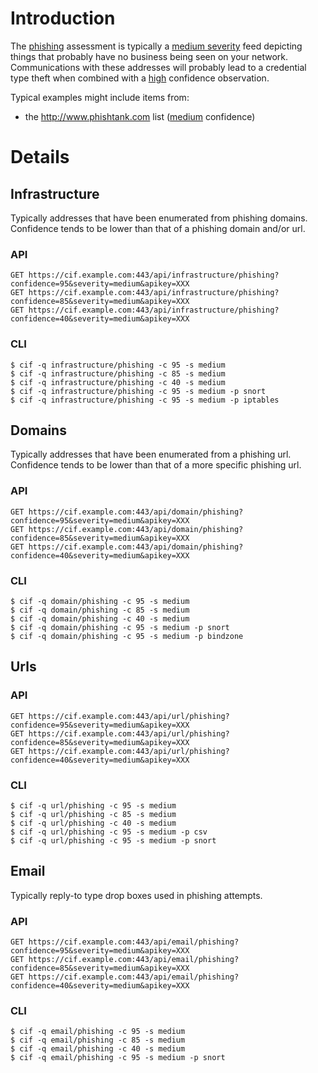 

# Introduction #
The [phishing](TaxonomyImpact#Phishing.md) assessment is typically a [medium severity](TaxonomySeverity#Medium.md) feed depicting things that probably have no business being seen on your network. Communications with these addresses will probably lead to a credential type theft when combined with a [high](TaxonomyConfidence#85_-_94.md) confidence observation.

Typical examples might include items from:
  * the http://www.phishtank.com list ([medium](TaxonomyConfidence#41_-_74.md) confidence)

# Details #
## Infrastructure ##
Typically addresses that have been enumerated from phishing domains. Confidence tends to be lower than that of a phishing domain and/or url.

### API ###
```
GET https://cif.example.com:443/api/infrastructure/phishing?confidence=95&severity=medium&apikey=XXX
GET https://cif.example.com:443/api/infrastructure/phishing?confidence=85&severity=medium&apikey=XXX
GET https://cif.example.com:443/api/infrastructure/phishing?confidence=40&severity=medium&apikey=XXX
```

### CLI ###
```
$ cif -q infrastructure/phishing -c 95 -s medium
$ cif -q infrastructure/phishing -c 85 -s medium
$ cif -q infrastructure/phishing -c 40 -s medium
$ cif -q infrastructure/phishing -c 95 -s medium -p snort
$ cif -q infrastructure/phishing -c 95 -s medium -p iptables
```
## Domains ##
Typically addresses that have been enumerated from a phishing url. Confidence tends to be lower than that of a more specific phishing url.
### API ###
```
GET https://cif.example.com:443/api/domain/phishing?confidence=95&severity=medium&apikey=XXX
GET https://cif.example.com:443/api/domain/phishing?confidence=85&severity=medium&apikey=XXX
GET https://cif.example.com:443/api/domain/phishing?confidence=40&severity=medium&apikey=XXX
```

### CLI ###
```
$ cif -q domain/phishing -c 95 -s medium
$ cif -q domain/phishing -c 85 -s medium
$ cif -q domain/phishing -c 40 -s medium
$ cif -q domain/phishing -c 95 -s medium -p snort
$ cif -q domain/phishing -c 95 -s medium -p bindzone
```
## Urls ##
### API ###
```
GET https://cif.example.com:443/api/url/phishing?confidence=95&severity=medium&apikey=XXX
GET https://cif.example.com:443/api/url/phishing?confidence=85&severity=medium&apikey=XXX
GET https://cif.example.com:443/api/url/phishing?confidence=40&severity=medium&apikey=XXX
```

### CLI ###
```
$ cif -q url/phishing -c 95 -s medium
$ cif -q url/phishing -c 85 -s medium
$ cif -q url/phishing -c 40 -s medium
$ cif -q url/phishing -c 95 -s medium -p csv
$ cif -q url/phishing -c 95 -s medium -p snort
```
## Email ##
Typically reply-to type drop boxes used in phishing attempts.

### API ###
```
GET https://cif.example.com:443/api/email/phishing?confidence=95&severity=medium&apikey=XXX
GET https://cif.example.com:443/api/email/phishing?confidence=85&severity=medium&apikey=XXX
GET https://cif.example.com:443/api/email/phishing?confidence=40&severity=medium&apikey=XXX
```

### CLI ###
```
$ cif -q email/phishing -c 95 -s medium
$ cif -q email/phishing -c 85 -s medium
$ cif -q email/phishing -c 40 -s medium
$ cif -q email/phishing -c 95 -s medium -p snort
```